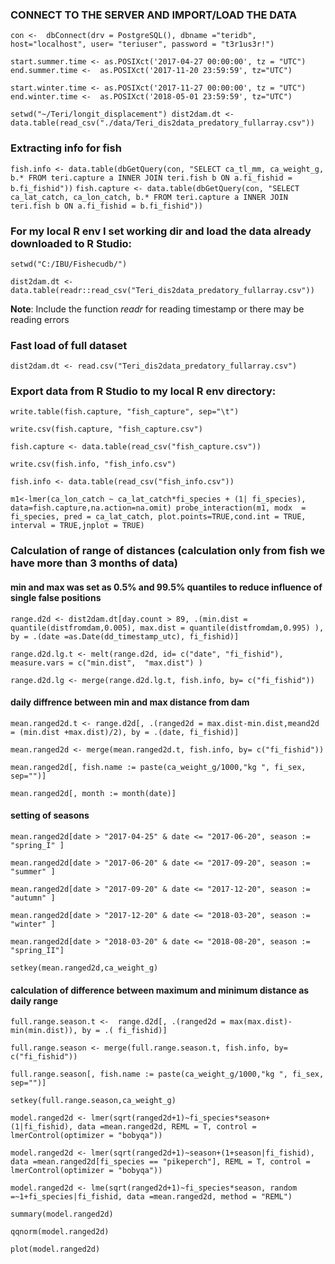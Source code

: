 
### CONNECT TO THE SERVER AND IMPORT/LOAD THE DATA

`con <-  dbConnect(drv = PostgreSQL(), dbname ="teridb", host="localhost", user= "teriuser", password = "t3r1us3r!")`

`start.summer.time <- as.POSIXct('2017-04-27 00:00:00', tz = "UTC")
end.summer.time <-  as.POSIXct('2017-11-20 23:59:59', tz="UTC")`

`start.winter.time <- as.POSIXct('2017-11-27 00:00:00', tz = "UTC")
end.winter.time <-  as.POSIXct('2018-05-01 23:59:59', tz="UTC")`

`setwd("~/Teri/longit_displacement")
dist2dam.dt <- data.table(read_csv("./data/Teri_dis2data_predatory_fullarray.csv"))`

### Extracting info for fish

`fish.info <- data.table(dbGetQuery(con, "SELECT ca_tl_mm, ca_weight_g, b.* FROM teri.capture a INNER JOIN teri.fish b ON a.fi_fishid = b.fi_fishid"))`
`fish.capture <- data.table(dbGetQuery(con, "SELECT ca_lat_catch, ca_lon_catch, b.* FROM teri.capture a INNER JOIN teri.fish b ON a.fi_fishid = b.fi_fishid"))`

                                                                                
### For my local R env I set working dir and load the data already downloaded to R Studio:                                                                                                                                          
`setwd("C:/IBU/Fishecudb/")`                                                      
                                                                       
`dist2dam.dt <- data.table(readr::read_csv("Teri_dis2data_predatory_fullarray.csv"))`  

**Note**: Include the function *readr* for reading timestamp or there may be reading errors
                                                                            
### Fast load of full dataset                                                 

`dist2dam.dt <- read.csv("Teri_dis2data_predatory_fullarray.csv")`
                                             
### Export data from R Studio to my local R env directory:                                  
                                                                                
`write.table(fish.capture, "fish_capture", sep="\t")`            

`write.csv(fish.capture, "fish_capture.csv")`                                   

`fish.capture <- data.table(read_csv("fish_capture.csv"))`                      
                                                                                
`write.csv(fish.info, "fish_info.csv")`                                          

`fish.info <- data.table(read_csv("fish_info.csv"))`                              

`m1<-lmer(ca_lon_catch ~ ca_lat_catch*fi_species + (1| fi_species), data=fish.capture,na.action=na.omit)
probe_interaction(m1, modx  = fi_species, pred = ca_lat_catch, plot.points=TRUE,cond.int = TRUE, interval = TRUE,jnplot = TRUE)`

### Calculation of range of distances (calculation only from fish we have more than 3 months of data)

#### min and max was set as 0.5% and 99.5% quantiles to reduce influence of single false positions

`range.d2d <- dist2dam.dt[day.count > 89, .(min.dist = quantile(distfromdam,0.005), max.dist = quantile(distfromdam,0.995) ), by = .(date =as.Date(dd_timestamp_utc), fi_fishid)]`

`range.d2d.lg.t <- melt(range.d2d, id= c("date", "fi_fishid"), measure.vars = c("min.dist",  "max.dist") )`

`range.d2d.lg <- merge(range.d2d.lg.t, fish.info, by= c("fi_fishid"))`

#### daily diffrence between min and max distance from dam 

`mean.ranged2d.t <- range.d2d[, .(ranged2d = max.dist-min.dist,meand2d = (min.dist +max.dist)/2), by = .(date, fi_fishid)]`

`mean.ranged2d <- merge(mean.ranged2d.t, fish.info, by= c("fi_fishid"))`

`mean.ranged2d[, fish.name := paste(ca_weight_g/1000,"kg ", fi_sex, sep="")]`

`mean.ranged2d[, month := month(date)]`

#### setting of seasons

`mean.ranged2d[date > "2017-04-25" & date <= "2017-06-20", season := "spring_I" ]`

`mean.ranged2d[date > "2017-06-20" & date <= "2017-09-20", season := "summer" ]`

`mean.ranged2d[date > "2017-09-20" & date <= "2017-12-20", season := "autumn" ]`

`mean.ranged2d[date > "2017-12-20" & date <= "2018-03-20", season := "winter" ]`

`mean.ranged2d[date > "2018-03-20" & date <= "2018-08-20", season := "spring_II"]`

`setkey(mean.ranged2d,ca_weight_g)`

#### calculation of difference between maximum and minimum distance as daily range

`full.range.season.t <-  range.d2d[, .(ranged2d = max(max.dist)-min(min.dist)), by = .( fi_fishid)]`

`full.range.season <- merge(full.range.season.t, fish.info, by= c("fi_fishid"))`

`full.range.season[, fish.name := paste(ca_weight_g/1000,"kg ", fi_sex, sep="")]`

`setkey(full.range.season,ca_weight_g)`

`model.ranged2d <- lmer(sqrt(ranged2d+1)~fi_species*season+(1|fi_fishid), data =mean.ranged2d,
                       REML = T, control = lmerControl(optimizer = "bobyqa"))`

`model.ranged2d <- lmer(sqrt(ranged2d+1)~season+(1+season|fi_fishid), data =mean.ranged2d[fi_species == "pikeperch"],
                       REML = T, control = lmerControl(optimizer = "bobyqa"))`

`model.ranged2d <- lme(sqrt(ranged2d+1)~fi_species*season, random =~1+fi_species|fi_fishid, data =mean.ranged2d, method = "REML")`

`summary(model.ranged2d)`

`qqnorm(model.ranged2d)`

`plot(model.ranged2d)`

